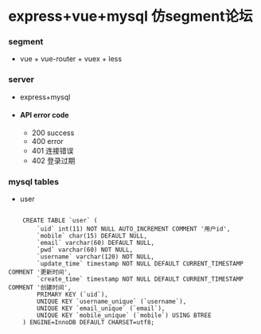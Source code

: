 # express+vue+mysql 仿segment论坛

### segment
- vue + vue-router + vuex + less   

### server
- express+mysql

- #### API error code
    - 200 success
    - 400 error  
    - 401 连接错误  
    - 402 登录过期

### mysql tables

- user

```mysql

    CREATE TABLE `user` (
        `uid` int(11) NOT NULL AUTO_INCREMENT COMMENT '用户id',
        `mobile` char(15) DEFAULT NULL,
        `email` varchar(60) DEFAULT NULL,
        `pwd` varchar(60) NOT NULL,
        `username` varchar(120) NOT NULL,
        `update_time` timestamp NOT NULL DEFAULT CURRENT_TIMESTAMP COMMENT '更新时间',
        `create_time` timestamp NOT NULL DEFAULT CURRENT_TIMESTAMP COMMENT '创建时间',
        PRIMARY KEY (`uid`),
        UNIQUE KEY `username_unique` (`username`),
        UNIQUE KEY `email_unique` (`email`),
        UNIQUE KEY `mobile_unique` (`mobile`) USING BTREE
    ) ENGINE=InnoDB DEFAULT CHARSET=utf8;

```